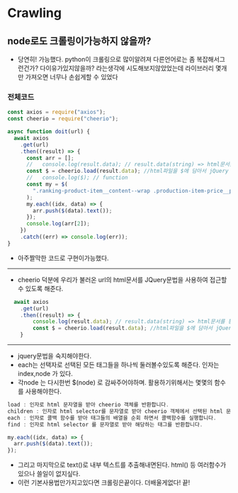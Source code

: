 # Crawling

## node로도 크롤링이가능하지 않을까?

- 당연히! 가능했다. python이 크롤링으로 많이알려져 다른언어로는 좀 복잡해서그런건가? 다이유가있지않을까? 라는생각에 시도해보지않았었는데 라이브러리 몇개만 가져오면 너무나 손쉽게할 수 있었다

### 전체코드

```js
const axios = require("axios");
const cheerio = require("cheerio");

async function doit(url) {
  await axios
    .get(url)
    .then((result) => {
      const arr = [];
      //   console.log(result.data); // result.data(string) => html문서를 통째로 string화 하여 전달받음
      const $ = cheerio.load(result.data); //html파일을 $에 담아서 jQuery 문법을 사용하여 접근할 수 있도록 해줌
      //   console.log($); // function
      const my = $(
        ".ranking-product-item__content--wrap .production-item-price__price"
      );
      my.each((idx, data) => {
        arr.push($(data).text());
      });
      console.log(arr[2]);
    })
    .catch((err) => console.log(err));
}
```

- 아주짤막한 코드로 구현이가능했다.

---

- cheerio 덕분에 우리가 불러온 url의 html문서를 JQuery문법을 사용하여 접근할 수 있도록 해준다.

```js
  await axios
    .get(url)
    .then((result) => {
        console.log(result.data); // result.data(string) => html문서를 통째로 string화 하여 전달받음
        const $ = cheerio.load(result.data); //html파일을 $에 담아서 jQuery 문법을 사용하여 접근할 수 있도록 해줌
    }
```

---

- jquery문법을 숙지해야한다.
- each는 선택자로 선택된 모든 태그들을 하나씩 둘러볼수있도록 해준다. 인자는 index,node 가 있다.
- 각node 는 다시한번 $(node) 로 감싸주어야하며. 활용하기위해서는 몇몇의 함수를 사용해야한다.

```js
load : 인자로 html 문자열을 받아 cheerio 객체를 반환합니다.
children : 인자로 html selector를 문자열로 받아 cheerio 객체에서 선택된 html 문자열에서 해당하는 모든 태그들의 배열을 반환합니다.
each : 인자로 콜백 함수를 받아 태그들의 배열을 순회 하면서 콜백함수를 실행합니다.
find : 인자로 html selector 를 문자열로 받아 해당하는 태그를 반환합니다.
```

```js
my.each((idx, data) => {
  arr.push($(data).text());
});
```

- 그리고 마지막으로 text()로 내부 텍스트를 추출해내면된다. html() 등 여러함수가있으나 쓸일이 없지싶다.
- 이런 기본사용법만가지고있다면 크롤링은끝이다. 더배울게없다! 끝!

